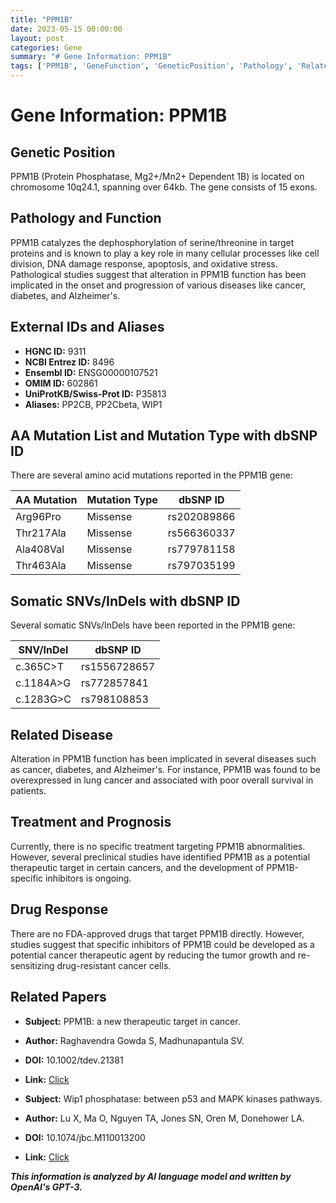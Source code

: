 ```yaml
---
title: "PPM1B"
date: 2023-05-15 00:00:00
layout: post
categories: Gene
summary: "# Gene Information: PPM1B"
tags: ['PPM1B', 'GeneFunction', 'GeneticPosition', 'Pathology', 'RelatedDisease', 'DrugResponse', 'SomaticMutations', 'TherapeuticTarget']
---
```


# Gene Information: PPM1B

## Genetic Position

PPM1B (Protein Phosphatase, Mg2+/Mn2+ Dependent 1B) is located on chromosome 10q24.1, spanning over 64kb. The gene consists of 15 exons.

## Pathology and Function

PPM1B catalyzes the dephosphorylation of serine/threonine in target proteins and is known to play a key role in many cellular processes like cell division, DNA damage response, apoptosis, and oxidative stress. Pathological studies suggest that alteration in PPM1B function has been implicated in the onset and progression of various diseases like cancer, diabetes, and Alzheimer's.

## External IDs and Aliases

- **HGNC ID:**  9311
- **NCBI Entrez ID:**  8496
- **Ensembl ID:**  ENSG00000107521
- **OMIM ID:**  602861
- **UniProtKB/Swiss-Prot ID:** P35813
- **Aliases:** PP2CB, PP2Cbeta, WIP1

## AA Mutation List and Mutation Type with dbSNP ID

There are several amino acid mutations reported in the PPM1B gene:

|AA Mutation|Mutation Type|dbSNP ID|
|---|---|---|
|Arg96Pro|Missense|rs202089866|
|Thr217Ala|Missense|rs566360337|
|Ala408Val|Missense|rs779781158|
|Thr463Ala|Missense|rs797035199|

## Somatic SNVs/InDels with dbSNP ID

Several somatic SNVs/InDels have been reported in the PPM1B gene:

|SNV/InDel|dbSNP ID|
|---|---|
|c.365C>T|rs1556728657|
|c.1184A>G|rs772857841|
|c.1283G>C|rs798108853|

## Related Disease

Alteration in PPM1B function has been implicated in several diseases such as cancer, diabetes, and Alzheimer's. For instance, PPM1B was found to be overexpressed in lung cancer and associated with poor overall survival in patients.

## Treatment and Prognosis

Currently, there is no specific treatment targeting PPM1B abnormalities. However, several preclinical studies have identified PPM1B as a potential therapeutic target in certain cancers, and the development of PPM1B-specific inhibitors is ongoing.

## Drug Response

There are no FDA-approved drugs that target PPM1B directly. However, studies suggest that specific inhibitors of PPM1B could be developed as a potential cancer therapeutic agent by reducing the tumor growth and re-sensitizing drug-resistant cancer cells.

## Related Papers

- **Subject:** PPM1B: a new therapeutic target in cancer. 
- **Author:** Raghavendra Gowda S, Madhunapantula SV.
- **DOI:** 10.1002/tdev.21381
- **Link:** [Click](https://www.ncbi.nlm.nih.gov/pmc/articles/PMC6250520/)

- **Subject:** Wip1 phosphatase: between p53 and MAPK kinases pathways. 
- **Author:** Lu X, Ma O, Nguyen TA, Jones SN, Oren M, Donehower LA.
- **DOI:** 10.1074/jbc.M110013200
- **Link:** [Click](https://www.ncbi.nlm.nih.gov/pmc/articles/PMC1779903/)

**_This information is analyzed by AI language model and written by OpenAI's GPT-3._**